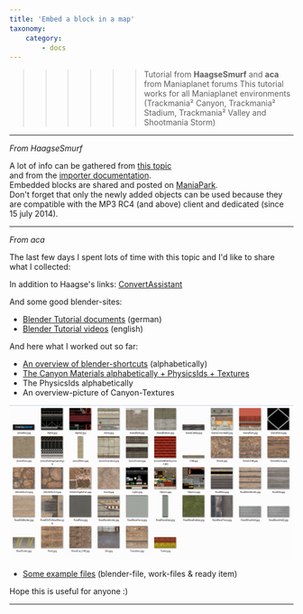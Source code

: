 ```yaml
---
title: 'Embed a block in a map'
taxonomy:
    category:
        - docs
---
```


>>>>>> Tutorial from **HaagseSmurf** and **aca** from Maniaplanet forums
>>>>> This tutorial works for all Maniaplanet environments (Trackmania² Canyon, Trackmania² Stadium, Trackmania² Valley and Shootmania Storm)

***
*From HaagseSmurf*

A lot of info can be gathered from [this topic][1]  
and from the [importer documentation][2].  
Embedded blocks are shared and posted on [ManiaPark][3].  
Don't forget that only the newly added objects can be used because they are compatible with the MP3 RC4 (and above) client and dedicated (since 15 july 2014).

***

*From aca*

The last few days I spent lots of time with this topic and I'd like to share what I collected:

In addition to Haagse's links: [ConvertAssistant][4]

And some good blender-sites:

* [Blender Tutorial documents][5] (german)
* [Blender Tutorial videos][6] (english)

And here what I worked out so far:

* [An overview of blender-shortcuts][7] (alphabetically)
* [The Canyon Materials alphabetically + PhysicsIds + Textures][8]
* The PhysicsIds alphabetically
* An overview-picture of Canyon-Textures

![](Canyon_D-textures-overview.jpg)

* [Some example files][9] (blender-file, work-files & ready item)

Hope this is useful for anyone :)
***



[1]: http://forum.maniaplanet.com/viewtopic.php?f=321&t=13673&hilit=importer&start=870
[2]: ../../nadeo-importer/getting-started
[3]: http://www.maniapark.com/liste_object.php?game=1
[4]: http://vinummusik.de/Maxi031/ConvertAssistant/Welcome.html
[5]: http://blender-tutorial.de/inhaltsverzeichnis-zum-blender-tutorial-11934/
[6]: http://www.littlewebhut.com/blender/
[7]: blender-shorcuts.pdf
[8]: CanyonMaterials+Textures.pdf
[9]: arrow-example-files.zip
